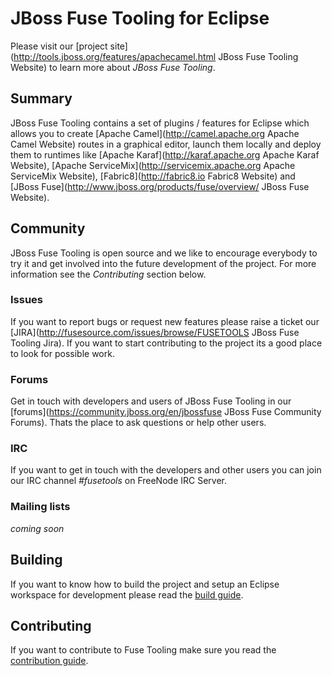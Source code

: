 # JBoss Fuse Tooling for Eclipse
Please visit our [project site](http://tools.jboss.org/features/apachecamel.html JBoss Fuse Tooling Website) to learn more about _JBoss Fuse Tooling_.

## Summary
JBoss Fuse Tooling contains a set of plugins / features for Eclipse which allows you to create [Apache Camel](http://camel.apache.org Apache Camel Website) routes in a graphical editor, launch them locally and deploy them to runtimes like [Apache Karaf](http://karaf.apache.org Apache Karaf Website), [Apache ServiceMix](http://servicemix.apache.org Apache ServiceMix Website), [Fabric8](http://fabric8.io Fabric8 Website) and [JBoss Fuse](http://www.jboss.org/products/fuse/overview/ JBoss Fuse Website).

## Community
JBoss Fuse Tooling is open source and we like to encourage everybody to try it and get involved into the future development of the project. For more information see the *Contributing* section below.

### Issues
If you want to report bugs or request new features please raise a ticket our [JIRA](http://fusesource.com/issues/browse/FUSETOOLS JBoss Fuse Tooling Jira). If you want to start contributing to the project its a good place to look for possible work.

### Forums
Get in touch with developers and users of JBoss Fuse Tooling in our [forums](https://community.jboss.org/en/jbossfuse JBoss Fuse Community Forums). Thats the place to ask questions or help other users.

### IRC
If you want to get in touch with the developers and other users you can join our IRC channel *#fusetools* on FreeNode IRC Server.

### Mailing lists
_coming soon_

## Building
If you want to know how to build the project and setup an Eclipse workspace for development please read the [build guide](https://github.com/fusesource/fuseide/blob/master/Build.md "Build Guide"). 

## Contributing
If you want to contribute to Fuse Tooling make sure you read the [contribution guide](https://github.com/fusesource/fuseide/blob/master/Contributing.md "Contribution Guide").
